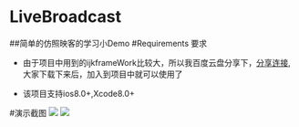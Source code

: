 # LiveBroadcast
##简单的仿照映客的学习小Demo
#Requirements 要求
* 由于项目中用到的ijkframeWork比较大，所以我百度云盘分享下，[分享连接](https://pan.baidu.com/s/1o8Rk3Bc),大家下载下来后，加入到项目中就可以使用了

* 该项目支持ios8.0+,Xcode8.0+

#演示截图
![](http://p1.bqimg.com/567571/03d62f8b23186b8b.png)
![](http://p1.bqimg.com/567571/13d1ce3441cc2195.png)



